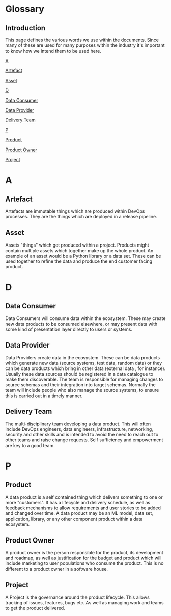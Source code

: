 # Glossary

## Introduction

This page defines the various words we use within the documents. Since many of these are used for many purposes within the industry it's important to know how we intend them to be used here.


[A](#a)

[Artefact](#artifact)

[Asset](#asset)

[D](#d)

[Data Consumer](#data-consumer)

[Data Provider](#data-provider)

[Delivery Team](#Delivery-Team)

[P](#p)

[Product](#product)

[Product Owner](#product-owner)

[Project](#project)

# A

## Artefact

Artefacts are immutable things which are produced within DevOps processes. They are the things which are deployed in a release pipeline.

## Asset

Assets "things" which get produced within a project. Products might contain multiple assets which together make up the whole product. An example of an asset would be a Python library or a data set. These can be used together to refine the data and produce the end customer facing product.

# D

## Data Consumer

Data Consumers will consume data within the ecosystem. These may create new data products to be consumed elsewhere, or may present data with some kind of presentation layer directly to users or systems.

## Data Provider

Data Providers create data in the ecosystem. These can be data products which generate new data (source systems, test data, random data) or they can be data products which bring in other data (external data , for instance). Usually these data sources should be registered in a data catalogue to make them discoverable. The team is responsible for managing changes to source schemas and their integration into target schemas. Normally the team will include people who also manage the source systems, to ensure this is carried out in a timely manner. 

## Delivery Team

The multi-disciplinary team developing a data product. This will often include DevOps engineers, data engineers, infrastructure, networking, security and other skills and is intended to avoid the need to reach out to other teams and raise change requests. Self sufficiency and empowerment are key to a good team.

# P

## Product

A data product is a self contained thing which delivers something to one or more "customers". It has a lifecycle and delivery schedule, as well as feedback mechanisms to allow requirements and user stories to be added and changed over time. A data product may be an ML model, data set, application, library, or any other component product within a data ecosystem.

## Product Owner

A product owner is the person responsible for the product, its development and roadmap, as well as justification for the budget and product which will include marketing to user populations who consume the product. This is no different to a product owner in a software house.

## Project

A Project is the governance around the product lifecycle. This allows tracking of issues, features, bugs etc. As well as managing work and teams to get the product delivered.